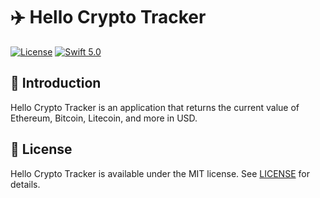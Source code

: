 # ✈️ Hello Crypto Tracker

[![License](https://img.shields.io/badge/license-MIT-blue.svg?style=flat)](http://mit-license.org)
[![Swift 5.0](https://img.shields.io/badge/Swift-5.0-orange.svg?style=flat)](https://developer.apple.com/swift/)

## 👋 Introduction

Hello Crypto Tracker is an application that returns the current value of Ethereum, Bitcoin, Litecoin, and more in USD.

## 📄 License

Hello Crypto Tracker is available under the MIT license. See [LICENSE](https://github.com/Aditi3/crypto-tracker-example/blob/develop/LICENSE) for details.
